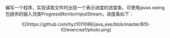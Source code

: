 编写一个程序，实现读取文件时出现一个表示进度的进度条，可使用javax.swing包提供的输入流类ProgressMonitorInputStream。进度条如下：

<center>![](https://github.com/hyz1011088/java_exe/blob/master/B15-IO/exercise1/photo.png)
